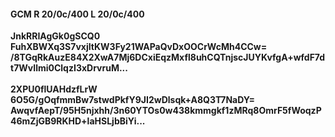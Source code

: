 #### GCM R 20/0c/400 L 20/0c/400
**JnkRRIAgGk0gSCQ0**<br/>**FuhXBWXq3S7vxjItKW3Fy21WAPaQvDxOOCrWcMh4CCw=**<br/>**/8TGqRkAuzE84X2XwA7Mj6DCxiEqzMxfl8uhCQTnjscJUYKvfgA+wfdF7dt7WvIlmi0ClqzI3xDrvruM...**<br/><br/>
**2XPU0flUAHdzfLrW**<br/>**6O5G/gOqfmmBw7stwdPkfY9JI2wDlsqk+A8Q3T7NaDY=**<br/>**AwqvfAepT/95H5njxhh/3n60YTOs0w438kmmgkf1zMRq8OmrF5fWoqzP46mZjGB9RKHD+laHSLjbBiYi...**